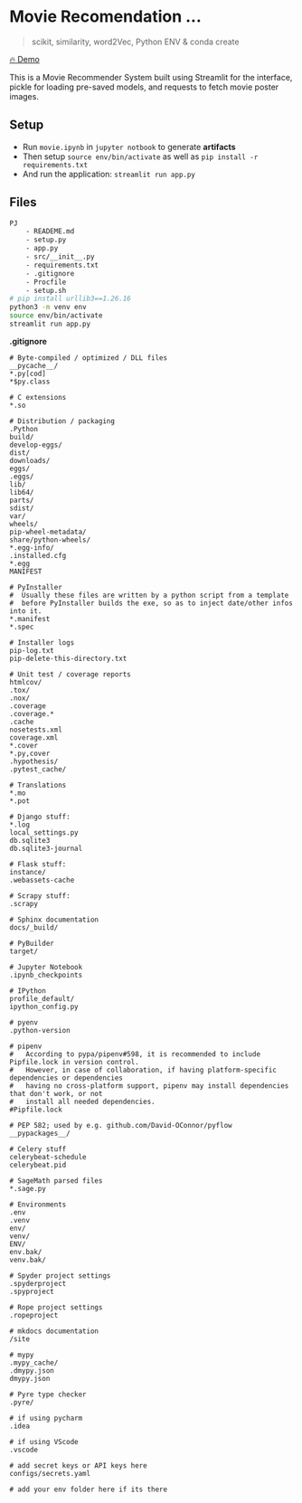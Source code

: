 # Movie Recomendation ...

> scikit, similarity, word2Vec, Python ENV & conda create

[🔥 Demo](https://www.youtube.com/watch?v=T2WfCEOugV4)

This is a Movie Recommender System built using Streamlit for the interface, pickle for loading pre-saved models, and requests to fetch movie poster images.

## Setup
- Run `movie.ipynb` in `jupyter notbook` to generate __artifacts__
- Then setup `source env/bin/activate` as well as `pip install -r requirements.txt`
- And run the application: `streamlit run app.py`


## Files
```sh
PJ
	- READEME.md 
	- setup.py 
	- app.py
	- src/__init__.py 
	- requirements.txt
	- .gitignore
	- Procfile
	- setup.sh
# pip install urllib3==1.26.16
python3 -m venv env
source env/bin/activate
streamlit run app.py
```


__.gitignore__
```
# Byte-compiled / optimized / DLL files
__pycache__/
*.py[cod]
*$py.class

# C extensions
*.so

# Distribution / packaging
.Python
build/
develop-eggs/
dist/
downloads/
eggs/
.eggs/
lib/
lib64/
parts/
sdist/
var/
wheels/
pip-wheel-metadata/
share/python-wheels/
*.egg-info/
.installed.cfg
*.egg
MANIFEST

# PyInstaller
#  Usually these files are written by a python script from a template
#  before PyInstaller builds the exe, so as to inject date/other infos into it.
*.manifest
*.spec

# Installer logs
pip-log.txt
pip-delete-this-directory.txt

# Unit test / coverage reports
htmlcov/
.tox/
.nox/
.coverage
.coverage.*
.cache
nosetests.xml
coverage.xml
*.cover
*.py,cover
.hypothesis/
.pytest_cache/

# Translations
*.mo
*.pot

# Django stuff:
*.log
local_settings.py
db.sqlite3
db.sqlite3-journal

# Flask stuff:
instance/
.webassets-cache

# Scrapy stuff:
.scrapy

# Sphinx documentation
docs/_build/

# PyBuilder
target/

# Jupyter Notebook
.ipynb_checkpoints

# IPython
profile_default/
ipython_config.py

# pyenv
.python-version

# pipenv
#   According to pypa/pipenv#598, it is recommended to include Pipfile.lock in version control.
#   However, in case of collaboration, if having platform-specific dependencies or dependencies
#   having no cross-platform support, pipenv may install dependencies that don't work, or not
#   install all needed dependencies.
#Pipfile.lock

# PEP 582; used by e.g. github.com/David-OConnor/pyflow
__pypackages__/

# Celery stuff
celerybeat-schedule
celerybeat.pid

# SageMath parsed files
*.sage.py

# Environments
.env
.venv
env/
venv/
ENV/
env.bak/
venv.bak/

# Spyder project settings
.spyderproject
.spyproject

# Rope project settings
.ropeproject

# mkdocs documentation
/site

# mypy
.mypy_cache/
.dmypy.json
dmypy.json

# Pyre type checker
.pyre/

# if using pycharm
.idea

# if using VScode
.vscode

# add secret keys or API keys here
configs/secrets.yaml

# add your env folder here if its there
```
